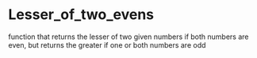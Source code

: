 # Lesser_of_two_evens
function that returns the lesser of two given numbers if both numbers are even, but returns the greater if one or both numbers are odd
